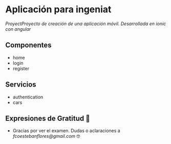 # Aplicación  para ingeniat

_ProyectProyecto de creación de una aplicación móvil. Desarrollada en ionic con angular_ 


## Componentes 

* home 
* login 
* register  

## Servicios

* authentication
* cars

## Expresiones de Gratitud 🎁
* Gracias por ver el examen. Dudas o aclaraciones a _fcoestebanflores@gmail.com_ 🤓


